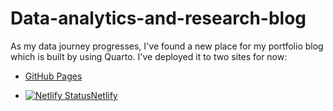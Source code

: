 # Data-analytics-and-research-blog

As my data journey progresses, I've found a new place for my portfolio blog which is built by using Quarto. I've deployed it to two sites for now:

-   [GitHub Pages](https://jhylin.github.io/Data-analytics-and-research-blog/)

-   [![Netlify Status](https://api.netlify.com/api/v1/badges/d3b71cd0-57df-42aa-b0f2-464e901b9359/deploy-status?branch=main)](https://app.netlify.com/sites/jhylin-portfolio/deploys)[Netlify](https://jhylin-portfolio.netlify.app)
